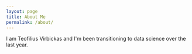 ```yaml
---
layout: page
title: About Me
permalink: /about/
---
```


I am Teofilius Virbickas and I'm been transitioning to data science over the last year. 

